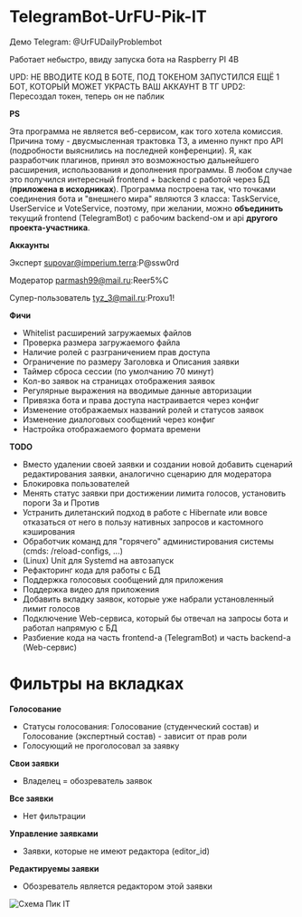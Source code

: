 # TelegramBot-UrFU-Pik-IT

Демо Telegram: @UrFUDailyProblembot

Работает небыстро, ввиду запуска бота на Raspberry PI 4B

UPD: НЕ ВВОДИТЕ КОД В БОТЕ, ПОД ТОКЕНОМ ЗАПУСТИЛСЯ ЕЩЁ 1 БОТ, КОТОРЫЙ МОЖЕТ УКРАСТЬ ВАШ АККАУНТ В ТГ
UPD2: Пересоздал токен, теперь он не паблик

**PS**

Эта программа не является веб-сервисом, как того хотела комиссия. Причина тому - двусмысленная трактовка ТЗ, а именно пункт про API (подробности выяснились на последней конференции). Я, как разработчик плагинов, принял это возможностью дальнейшего расширения, использования и дополнения программы. В любом случае это получился интересный frontend + backend с работой через БД (**приложена в исходниках**). Программа построена так, что точками соединения бота и "внешнего мира" являются 3 класса: TaskService, UserService и VoteService, поэтому, при желании, можно **объединить** текущий frontend (TelegramBot) с рабочим backend-ом и api **другого проекта-участника**.

**Аккаунты**

Эксперт supovar@imperium.terra:P@ssw0rd

Модератор parmash99@mail.ru:Reer5%C

Супер-пользователь tyz_3@mail.ru:Proxu1!

**Фичи**
* Whitelist расширений загружаемых файлов
* Проверка размера загружаемого файла
* Наличие ролей с разграничением прав доступа
* Ограничение по размеру Заголовка и Описания заявки
* Таймер сброса сессии (по умолчанию 70 минут)
* Кол-во заявок на страницах отображения заявок
* Регулярные выражения на вводимые данные авторизации
* Привязка бота и права доступа настраивается через конфиг
* Изменение отображаемых названий ролей и статусов заявок
* Изменение диалоговых сообщений через конфиг
* Настройка отображаемого формата времени

**TODO**
- Вместо удалении своей заявки и создании новой добавить сценарий редактирования заявки, аналогично сценарию для модератора
- Блокировка пользователей
- Менять статус заявки при достижении лимита голосов, установить пороги За и Против 
- Устранить дилетанский подход в работе с Hibernate или вовсе отказаться от него в пользу нативных запросов и кастомного кэширования
- Обработчик команд для "горячего" администирования системы (cmds: /reload-configs, ...)
- (Linux) Unit для Systemd на автозапуск
- Рефакторинг кода для работы с БД
- Поддержка голосовых сообщений для приложения
- Поддержка видео для приложения
- Добавить вкладку заявок, которые уже набрали установленный лимит голосов
- Подключение Web-сервиса, который бы отвечал на запросы бота и работал напрямую с БД
- Разбиение кода на часть frontend-а (TelegramBot) и часть backend-а (Web-сервис)

# Фильтры на вкладках

**Голосование**
* Статусы голосования: Голосование (студенческий состав) и Голосование (экспертный состав) - зависит от прав роли
* Голосующий не проголосовал за заявку

**Свои заявки**
* Владелец = обозреватель заявок

**Все заявки**
* Нет фильтрации

**Управление заявками**
* Заявки, которые не имеют редактора (editor_id)

**Редактируемы заявки**
* Обозреватель является редактором этой заявки

![Схема Пик IT](https://user-images.githubusercontent.com/21179689/114271128-46f91e00-9a29-11eb-81b8-f74e75303a87.png)
